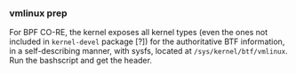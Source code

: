 ### vmlinux prep

For BPF CO-RE, the kernel exposes all kernel types (even the ones not included in ```kernel-devel``` package [?]) for the authoritative BTF information, in a self-describing manner, with sysfs, located at ```/sys/kernel/btf/vmlinux```. Run the bashscript and get the header.
